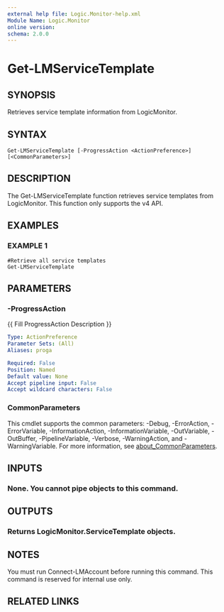 ```yaml
---
external help file: Logic.Monitor-help.xml
Module Name: Logic.Monitor
online version:
schema: 2.0.0
---
```


# Get-LMServiceTemplate

## SYNOPSIS
Retrieves service template information from LogicMonitor.

## SYNTAX

```
Get-LMServiceTemplate [-ProgressAction <ActionPreference>] [<CommonParameters>]
```

## DESCRIPTION
The Get-LMServiceTemplate function retrieves service templates from LogicMonitor.
This function only supports the v4 API.

## EXAMPLES

### EXAMPLE 1
```
#Retrieve all service templates
Get-LMServiceTemplate
```

## PARAMETERS

### -ProgressAction
{{ Fill ProgressAction Description }}

```yaml
Type: ActionPreference
Parameter Sets: (All)
Aliases: proga

Required: False
Position: Named
Default value: None
Accept pipeline input: False
Accept wildcard characters: False
```

### CommonParameters
This cmdlet supports the common parameters: -Debug, -ErrorAction, -ErrorVariable, -InformationAction, -InformationVariable, -OutVariable, -OutBuffer, -PipelineVariable, -Verbose, -WarningAction, and -WarningVariable. For more information, see [about_CommonParameters](http://go.microsoft.com/fwlink/?LinkID=113216).

## INPUTS

### None. You cannot pipe objects to this command.
## OUTPUTS

### Returns LogicMonitor.ServiceTemplate objects.
## NOTES
You must run Connect-LMAccount before running this command.
This command is reserved for internal use only.

## RELATED LINKS
